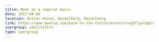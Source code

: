 ```yaml
---
title: Meet on a regular basis
date: 2017-08-04
location: Action House, Heidelberg, Heidelberg
link: https://www.meetup.com/back-to-the-future/events/xvgdrlywlbgb/
usergroup: smalltalkrn
type: usergroup
---
```

